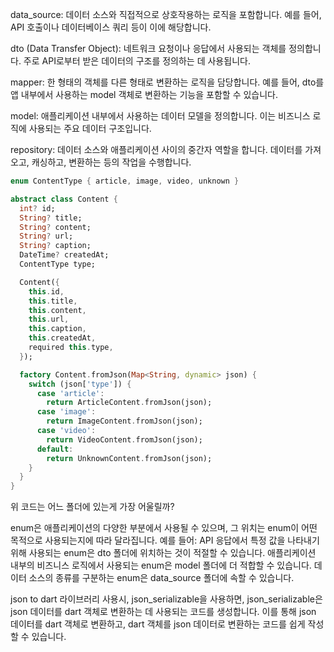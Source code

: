 data_source: 데이터 소스와 직접적으로 상호작용하는 로직을 포함합니다. 
             예를 들어, API 호출이나 데이터베이스 쿼리 등이 이에 해당합니다.

dto (Data Transfer Object): 네트워크 요청이나 응답에서 사용되는 객체를 정의합니다. 
                            주로 API로부터 받은 데이터의 구조를 정의하는 데 사용됩니다.

mapper: 한 형태의 객체를 다른 형태로 변환하는 로직을 담당합니다.
        예를 들어, dto를 앱 내부에서 사용하는 model 객체로 변환하는 기능을 포함할 수 있습니다.

model: 애플리케이션 내부에서 사용하는 데이터 모델을 정의합니다. 
       이는 비즈니스 로직에 사용되는 주요 데이터 구조입니다.

repository: 데이터 소스와 애플리케이션 사이의 중간자 역할을 합니다. 
            데이터를 가져오고, 캐싱하고, 변환하는 등의 작업을 수행합니다.

```dart
enum ContentType { article, image, video, unknown }

abstract class Content {
  int? id;
  String? title;
  String? content;
  String? url;
  String? caption;
  DateTime? createdAt;
  ContentType type;

  Content({
    this.id,
    this.title,
    this.content,
    this.url,
    this.caption,
    this.createdAt,
    required this.type,
  });

  factory Content.fromJson(Map<String, dynamic> json) {
    switch (json['type']) {
      case 'article':
        return ArticleContent.fromJson(json);
      case 'image':
        return ImageContent.fromJson(json);
      case 'video':
        return VideoContent.fromJson(json);
      default:
        return UnknownContent.fromJson(json);
    }
  }
}

```

위 코드는 어느 폴더에 있는게 가장 어울릴까?

enum은 애플리케이션의 다양한 부분에서 사용될 수 있으며, 그 위치는 enum이 어떤 목적으로 사용되는지에 따라 달라집니다. 예를 들어:
API 응답에서 특정 값을 나타내기 위해 사용되는 enum은 dto 폴더에 위치하는 것이 적절할 수 있습니다.
애플리케이션 내부의 비즈니스 로직에서 사용되는 enum은 model 폴더에 더 적합할 수 있습니다.
데이터 소스의 종류를 구분하는 enum은 data_source 폴더에 속할 수 있습니다.

json to dart 라이브러리 사용시, 
json_serializable을 사용하면, json_serializable은 json 데이터를 dart 객체로 변환하는 데 사용되는 코드를 생성합니다. 
이를 통해 json 데이터를 dart 객체로 변환하고, dart 객체를 json 데이터로 변환하는 코드를 쉽게 작성할 수 있습니다.

